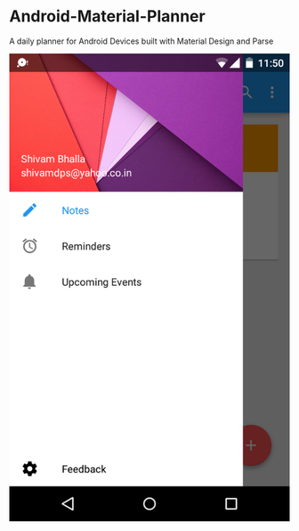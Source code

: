 # Android-Material-Planner
A daily planner for Android Devices built with Material Design and Parse

![alt text](screenshots/Screenshot_2015-04-12-11-50-33.png "Navigation Drawer Pattern Implementation")
